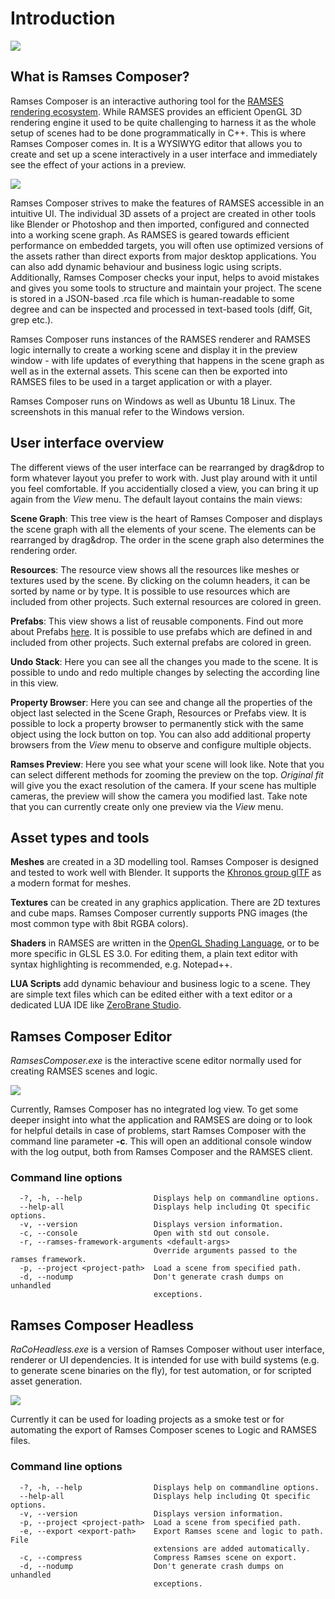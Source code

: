 <!--
SPDX-License-Identifier: MPL-2.0

This file is part of Ramses Composer
(see https://github.com/GENIVI/ramses-composer-docs).

This Source Code Form is subject to the terms of the Mozilla Public License, v. 2.0.
If a copy of the MPL was not distributed with this file, You can obtain one at http://mozilla.org/MPL/2.0/.
-->
# Introduction

![](images/sample_project.png)

## What is Ramses Composer?

Ramses Composer is an interactive authoring tool for the [RAMSES rendering ecosystem](https://github.com/GENIVI/ramses). While RAMSES provides an efficient OpenGL 3D rendering engine it used to be quite challenging to harness it as the whole setup of scenes had to be done programmatically in C++. This is where Ramses Composer comes in. It is a WYSIWYG editor that allows you to create and set up a scene interactively in a user interface and immediately see the effect of your actions in a preview.

![](images/ramses_toolchain.png)

Ramses Composer strives to make the features of RAMSES accessible in an intuitive UI. The individual 3D assets of a project are created in other tools like Blender or Photoshop and then imported, configured and connected into a working scene graph. As RAMSES is geared towards efficient performance on embedded targets, you will often use optimized versions of the assets rather than direct exports from major desktop applications. You can also add dynamic behaviour and business logic using scripts. Additionally, Ramses Composer checks your input, helps to avoid mistakes and gives you some tools to structure and maintain your project. The scene is stored in a JSON-based .rca file which is human-readable to some degree and can be inspected and processed in text-based tools (diff, Git, grep etc.).

Ramses Composer runs instances of the RAMSES renderer and RAMSES logic internally to create a working scene and display it in the preview window - with life updates of everything that happens  in the scene graph as well as in the external assets. This scene can then be exported into RAMSES files to be used in a target application or with a player.

Ramses Composer runs on Windows as well as Ubuntu 18 Linux. The screenshots in this manual refer to the Windows version.

## User interface overview

The different views of the user interface can be rearranged by drag&drop to form whatever layout you prefer to work with. Just play around with it until you feel comfortable. If you accidentially closed a view, you can bring it up again from the _View_ menu. The default layout contains the main views:

__Scene Graph__: This tree view is the heart of Ramses Composer and displays the scene graph with all the elements of your scene. The elements can be rearranged by drag&drop. The order in the scene graph also determines the rendering order.

__Resources__: The resource view shows all the resources like meshes or textures used by the scene. By clicking on the column headers, it can be sorted by name or by type. It is possible to use resources which are included from other projects. Such external resources are colored in green.

__Prefabs__: This view shows a list of reusable components. Find out more about Prefabs [here](../prefabs/manual.md). It is possible to use prefabs which are defined in and included from other projects. Such external prefabs are colored in green.

__Undo Stack__: Here you can see all the changes you made to the scene. It is possible to undo and redo multiple changes by selecting the according line in this view.

__Property Browser__: Here you can see and change all the properties of the object last selected in the Scene Graph, Resources or Prefabs view. It is possible to lock a property browser to permanently  stick with the same object using the lock button on top. You can also add additional property browsers from the _View_ menu to observe and configure multiple objects.

__Ramses Preview__: Here you see what your scene will look like. Note that you can select different methods for zooming the preview on the top. _Original fit_ will give you the exact resolution of the camera. If your scene has multiple cameras, the preview will show the camera you modified last. Take note that you can currently create only one preview via the _View_ menu.

## Asset types and tools

__Meshes__ are created in a 3D modelling tool. Ramses Composer is designed and tested to work well with Blender. It supports the [Khronos group glTF](https://www.khronos.org/gltf/) as a modern format for meshes.

__Textures__ can be created in any graphics application. There are 2D textures and cube maps. Ramses Composer currently supports PNG images (the most common type with 8bit RGBA colors).

__Shaders__ in RAMSES are written in the [OpenGL Shading Language](https://en.wikipedia.org/wiki/OpenGL_Shading_Language), or to be more specific in GLSL ES 3.0. For editing them, a plain text editor with syntax highlighting is recommended, e.g. Notepad++.

__LUA Scripts__ add dynamic behaviour and business logic to a scene. They are simple text files which can be edited either with a text editor or a dedicated LUA IDE like [ZeroBrane Studio](https://studio.zerobrane.com/).

## Ramses Composer Editor

_RamsesComposer.exe_ is the interactive scene editor normally used for creating RAMSES scenes and logic.

![](images/raco_editor.png)

Currently, Ramses Composer has no integrated log view. To get some deeper insight into what the application and RAMSES are doing or to look for helpful details in case of problems, start Ramses Composer with the command line parameter **-c**. This will open an additional console window with the log output, both from Ramses Composer and the RAMSES client.

### Command line options

	  -?, -h, --help                Displays help on commandline options.
	  --help-all                    Displays help including Qt specific options.
	  -v, --version                 Displays version information.
	  -c, --console					Open with std out console.
	  -r, --ramses-framework-arguments <default-args>
	  								Override arguments passed to the ramses framework.
	  -p, --project <project-path>  Load a scene from specified path.
	  -d, --nodump                  Don't generate crash dumps on unhandled
	                                exceptions.	                           

## Ramses Composer Headless

_RaCoHeadless.exe_ is a version of Ramses Composer without user interface, renderer or UI dependencies. It is intended for use with build systems (e.g. to generate scene binaries on the fly), for test automation, or for scripted asset generation.

![](images/raco_headless.png)

Currently it can be used for loading projects as a smoke test or for automating the export of Ramses Composer scenes to Logic and RAMSES files.

### Command line options

	  -?, -h, --help                Displays help on commandline options.
	  --help-all                    Displays help including Qt specific options.
	  -v, --version                 Displays version information.
	  -p, --project <project-path>  Load a scene from specified path.
	  -e, --export <export-path>    Export Ramses scene and logic to path. File
	                                extensions are added automatically.
	  -c, --compress                Compress Ramses scene on export.
	  -d, --nodump                  Don't generate crash dumps on unhandled
	                                exceptions.

